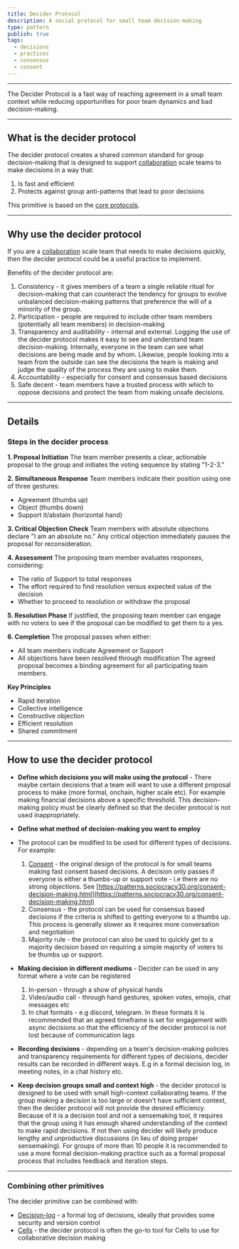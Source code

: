 ```yaml
---
title: Decider Protocol
description: A social protocol for small team decision-making
type: pattern
publish: true
tags:
  - decisions
  - practices
  - consensus
  - consent
---
```


---

The Decider Protocol is a fast way of reaching agreement in a small team context while reducing opportunities for poor team dynamics and bad decision-making.


---
## What is the decider protocol

The decider protocol creates a shared common standard for group decision-making that is designed to support [collaboration](/artifacts/guides/dao-primitives-framework/group-scale/collaboration-scale.md) scale teams to make decisions in a way that:
1. Is fast and efficient 
2. Protects against group anti-patterns that lead to poor decisions


This primitive is based on the [core protocols](https://mccarthyshow.com/protocols/the-core-protocols-english-v3.03.pdf). 

---

## Why use the decider protocol 

If you are a [collaboration](/artifacts/guides/dao-primitives-framework/group-scale/collaboration-scale.md) scale team that needs to make decisions quickly, then the decider protocol could be a useful practice to implement. 

Benefits of the decider protocol are:
1. Consistency - it gives members of a team a single reliable ritual for decision-making that can counteract the tendency for groups to evolve unbalanced decision-making patterns that preference the will of a minority of the group.  
2. Participation - people are required to include other team members (potentially all team members) in decision-making
3. Transparency and auditability - internal and external. Logging the use of the decider protocol makes it easy to see and understand team decision-making. Internally, everyone in the team can see what decisions are being made and by whom. Likewise, people looking into a team from the outside can see the decisions the team is making and judge the quality of the process they are using to make them.  
4. Accountability - especially for consent and consensus based decisions
5. Safe decent - team members have a trusted process with which to oppose decisions and protect the team from making unsafe decisions. 

------

## Details

### Steps in the decider process

**1. Proposal Initiation** 
The team member presents a clear, actionable proposal to the group and initiates the voting sequence by stating "1-2-3."

**2. Simultaneous Response** 
Team members indicate their position using one of three gestures:
- Agreement (thumbs up)
- Object (thumbs down)
- Support it/abstain (horizontal hand)

**3. Critical Objection Check** 
Team members with absolute objections declare "I am an absolute no." Any critical objection immediately pauses the proposal for reconsideration.

**4. Assessment** 
The proposing team member evaluates responses, considering:

- The ratio of Support to total responses
- The effort required to find resolution versus expected value of the decision
- Whether to proceed to resolution or withdraw the proposal

**5. Resolution Phase** 
If justified, the proposing team member can engage with no voters to see if the proposal can be modified to get them to a yes.

**6. Completion** 
The proposal passes when either:
- All team members indicate Agreement or Support
- All objections have been resolved through modification
The agreed proposal becomes a binding agreement for all participating team members.

**Key Principles**
- Rapid iteration
- Collective intelligence
- Constructive objection
- Efficient resolution
- Shared commitment

---

## How to use the decider protocol 

- **Define which decisions you will make using the protocol** - There maybe certain decisions that a team will want to use a different proposal process to make (more formal, onchain, higher scale etc). For example making financial decisions above a specific threshold. This decision-making policy must be clearly defined so that the decider protocol is not used inappropriately. 

- **Define what method of decision-making you want to employ**
- The protocol can be modified to be used for different types of decisions. For example:
	1. [Consent](/tags/consent.md) - the original design of the protocol is for small teams making fast consent based decisions. A decision only passes if everyone is either a thumbs-up or support vote - i.e there are no strong objections. See [https://patterns.sociocracy30.org/consent-decision-making.html](https://patterns.sociocracy30.org/consent-decision-making.html)
	2. Consensus - the protocol can be used for consensus based decisions if the criteria is shifted to getting everyone to a thumbs up. This process is generally slower as it requires more conversation and negotiation
	3. Majority rule - the protocol can also be used to quickly get to a majority decision based on requiring a simple majority of voters to be thumbs up or support.

- **Making decision in different mediums** - Decider can be used in any format where a vote can be registered 
	1. In-person - through a show of physical hands
	2. Video/audio call - through hand gestures, spoken votes, emojis, chat messages etc
	3. In chat formats - e.g discord, telegram. In these formats it is recommended that an agreed timeframe is set for engagement with async decisions so that the efficiency of the decider protocol is not lost because of communication lags
	
- **Recording decisions** - depending on a team's decision-making policies and transparency requirements for different types of decisions, decider results can be recorded in different ways. E.g in a formal decision log, in meeting notes, in a chat history etc.  

- **Keep decision groups small and context high** - the decider protocol is designed to be used with small high-context collaborating teams. If the group making a decision is too large or doesn't have sufficient context, then the decider protocol will not provide the desired efficiency. Because of it is a decision tool and not a sensemaking tool, it requires that the group using it has enough shared understanding of the context to make rapid decisions. If not then using decider will likely produce lengthy and unproductive discussions (in lieu of doing proper sensemaking). For groups of more than 10 people it is recommended to use a more formal decision-making practice such as a formal proposal process that includes feedback and iteration steps. 

---

### Combining other primitives

The decider primitive can be combined with:
- [Decision-log](/notes/dao-primitives/implementation/patterns/collaboration-scale-patterns/decision-log.md) - a formal log of decisions, ideally that provides some security and version control
- [Cells](/notes/archive/clarity/Tags/cells.md) - the decider protocol is often the go-to tool for Cells to use for collaborative decision making



